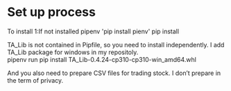 # Set up process
To install 
1:If not installed pipenv 'pip install pienv'
pip install

TA_Lib is not contained in Pipfile, so you need to install independently. I add TA_Lib package for windows in my repositoly.  
pipenv run pip install TA_Lib-0.4.24-cp310-cp310-win_amd64.whl

And you also need to prepare CSV files for trading stock. I don’t prepare in the term of privacy.


